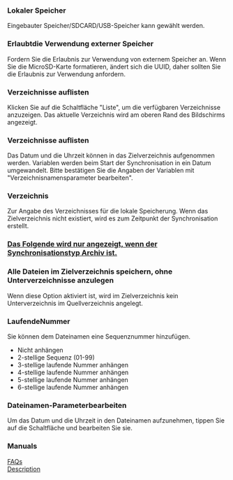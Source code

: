 ### Lokaler Speicher<br>

Eingebauter Speicher/SDCARD/USB-Speicher kann gewählt werden. <br>

### Erlaubtdie Verwendung externer Speicher<br>

Fordern Sie die Erlaubnis zur Verwendung von externem Speicher an. Wenn Sie die MicroSD-Karte formatieren, ändert sich die UUID, daher sollten Sie die Erlaubnis zur Verwendung anfordern.<br>

### Verzeichnisse auflisten<br>

Klicken Sie auf die Schaltfläche "Liste", um die verfügbaren Verzeichnisse anzuzeigen. Das aktuelle Verzeichnis wird am oberen Rand des Bildschirms angezeigt.<br>

### Verzeichnisse auflisten<br>
Das Datum und die Uhrzeit können in das Zielverzeichnis aufgenommen werden. Variablen werden beim Start der Synchronisation in ein Datum umgewandelt. Bitte bestätigen Sie die Angaben der Variablen mit "Verzeichnisnamensparameter bearbeiten".<br>

### Verzeichnis<br>
Zur Angabe des Verzeichnisses für die lokale Speicherung. Wenn das Zielverzeichnis nicht existiert, wird es zum Zeitpunkt der Synchronisation erstellt.<br>

### <u>Das Folgende wird nur angezeigt, wenn der Synchronisationstyp Archiv ist.</u><br>
### Alle Dateien im Zielverzeichnis speichern, ohne Unterverzeichnisse anzulegen<br>
Wenn diese Option aktiviert ist, wird im Zielverzeichnis kein Unterverzeichnis im Quellverzeichnis angelegt.<br>

### LaufendeNummer<br>

Sie können dem Dateinamen eine Sequenznummer hinzufügen.<br>

- Nicht anhängen<br>
- 2-stellige Sequenz (01-99)<br>
- 3-stellige laufende Nummer anhängen<br>
- 4-stellige laufende Nummer anhängen<br>
- 5-stellige laufende Nummer anhängen<br>
- 6-stellige laufende Nummer anhängen<br>

### Dateinamen-Parameterbearbeiten<br>

Um das Datum und die Uhrzeit in den Dateinamen aufzunehmen, tippen Sie auf die Schaltfläche und bearbeiten Sie sie.<br>

### Manuals<br>
[FAQs](https://sentaroh.github.io/Documents/SMBSync3/SMBSync3_FAQ_EN.htm)<br>
[Description](https://sentaroh.github.io/Documents/SMBSync3/SMBSync3_Desc_EN.htm)<br>
